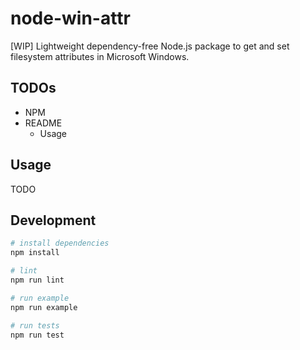 # node-win-attr

[WIP] Lightweight dependency-free Node.js package to get and set filesystem attributes in Microsoft Windows.

## TODOs

- NPM
- README
  - Usage

## Usage

TODO

## Development

```sh
# install dependencies
npm install

# lint
npm run lint

# run example
npm run example

# run tests
npm run test
```
